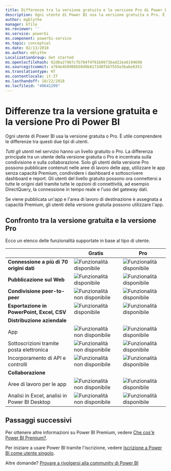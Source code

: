 ```yaml
---
title: Differenze tra la versione gratuita e la versione Pro di Power BI
description: Ogni utente di Power BI usa la versione gratuita o Pro. È utile comprendere le differenze tra questi due tipi di utenti.
author: mgblythe
manager: kfile
ms.reviewer: ''
ms.service: powerbi
ms.component: powerbi-service
ms.topic: conceptual
ms.date: 02/13/2018
ms.author: mblythe
LocalizationGroup: Get started
ms.openlocfilehash: 62d6a274b7cfb784f4f61b0973bad22ea6194698
ms.sourcegitcommit: a764e4b9d06b50d9b6173d0fbb7555e3babe6351
ms.translationtype: HT
ms.contentlocale: it-IT
ms.lasthandoff: 10/22/2018
ms.locfileid: "49641299"
---
```

# <a name="power-bi-free-vs-pro"></a>Differenze tra la versione gratuita e la versione Pro di Power BI

Ogni utente di Power BI usa la versione gratuita o Pro. È utile comprendere le differenze tra questi due tipi di utenti.

*Tutti gli utenti* nel servizio hanno un livello gratuito o Pro. La differenza principale tra un utente della versione gratuita o Pro è incentrata sulla condivisione e sulla collaborazione. Solo gli utenti della versione Pro possono pubblicare contenuti nelle aree di lavoro delle app, utilizzare le app senza capacità Premium, condividere i dashboard e sottoscrivere dashboard e report. Gli utenti del livello gratuito possono ora connettersi a tutte le origini dati tramite tutte le opzioni di connettività, ad esempio DirectQuery, la connessione in tempo reale e l'uso del gateway dati.

Se viene pubblicata un'app e l'area di lavoro di destinazione è assegnata a capacità Premium, gli utenti della versione gratuita possono utilizzare l'app.

## <a name="free-vs-pro-comparison"></a>Confronto tra la versione gratuita e la versione Pro
Ecco un elenco delle funzionalità supportate in base al tipo di utente.

|  | Gratis | Pro |
| --- | --- | --- |
| **Connessione a più di 70 origini dati** |![Funzionalità disponibile](media/features-license-type/available.png) |![Funzionalità disponibile](media/features-license-type/available.png) |
| **Pubblicazione sul Web** |![Funzionalità disponibile](media/features-license-type/available.png) |![Funzionalità disponibile](media/features-license-type/available.png) |
| **Condivisione peer-to-peer** |![Funzionalità non disponibile](media/features-license-type/not-available.png) |![Funzionalità disponibile](media/features-license-type/available.png) |
| **Esportazione in PowerPoint, Excel, CSV** |![Funzionalità disponibile](media/features-license-type/available.png) |![Funzionalità disponibile](media/features-license-type/available.png) |
| **Distribuzione aziendale** | | |
| App |![Funzionalità non disponibile](media/features-license-type/not-available.png) |![Funzionalità disponibile](media/features-license-type/available.png) |
| Sottoscrizioni tramite posta elettronica |![Funzionalità non disponibile](media/features-license-type/not-available.png) |![Funzionalità disponibile](media/features-license-type/available.png) |
| Incorporamento di API e controlli |![Funzionalità non disponibile](media/features-license-type/not-available.png) |![Funzionalità disponibile](media/features-license-type/available.png) |
| **Collaborazione** | | |
| Aree di lavoro per le app |![Funzionalità non disponibile](media/features-license-type/not-available.png) |![Funzionalità disponibile](media/features-license-type/available.png) |
| Analisi in Excel, analisi in Power BI Desktop |![Funzionalità non disponibile](media/features-license-type/not-available.png) |![Funzionalità disponibile](media/features-license-type/available.png) |

## <a name="next-steps"></a>Passaggi successivi

Per ottenere altre informazioni su Power BI Premium, vedere [Che cos'è Power BI Premium?](service-premium.md).

Per iniziare a usare Power BI tramite l'iscrizione, vedere [Iscrizione a Power BI come utente singolo](service-self-service-signup-for-power-bi.md).

Altre domande? [Provare a rivolgersi alla community di Power BI](https://community.powerbi.com/)